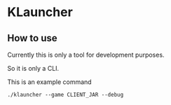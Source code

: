 # KLauncher


## How to use
Currently this is only a tool for development purposes.

So it is only a CLI.

This is an example command

`./klauncher --game CLIENT_JAR --debug`
